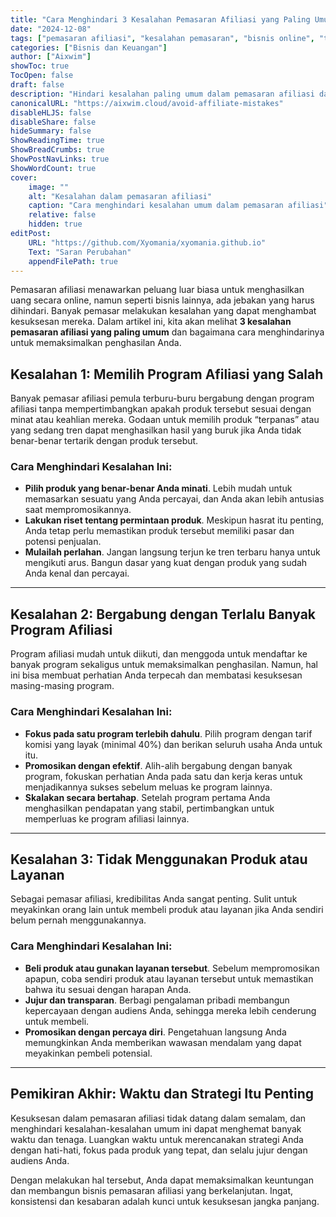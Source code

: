 ```yaml
---
title: "Cara Menghindari 3 Kesalahan Pemasaran Afiliasi yang Paling Umum"
date: "2024-12-08"
tags: ["pemasaran afiliasi", "kesalahan pemasaran", "bisnis online", "tips afiliasi", "menghasilkan uang online"]
categories: ["Bisnis dan Keuangan"]
author: ["Aixwim"]
showToc: true
TocOpen: false
draft: false
description: "Hindari kesalahan paling umum dalam pemasaran afiliasi dan tingkatkan peluang kesuksesan Anda. Pelajari dari kesalahan yang sering dilakukan banyak pemasar dan siapkan diri Anda untuk meraih sukses."
canonicalURL: "https://aixwim.cloud/avoid-affiliate-mistakes"
disableHLJS: false
disableShare: false
hideSummary: false
ShowReadingTime: true
ShowBreadCrumbs: true
ShowPostNavLinks: true
ShowWordCount: true
cover:
    image: ""
    alt: "Kesalahan dalam pemasaran afiliasi"
    caption: "Cara menghindari kesalahan umum dalam pemasaran afiliasi"
    relative: false
    hidden: true
editPost:
    URL: "https://github.com/Xyomania/xyomania.github.io"
    Text: "Saran Perubahan"
    appendFilePath: true
---
```


Pemasaran afiliasi menawarkan peluang luar biasa untuk menghasilkan uang secara online, namun seperti bisnis lainnya, ada jebakan yang harus dihindari. Banyak pemasar melakukan kesalahan yang dapat menghambat kesuksesan mereka. Dalam artikel ini, kita akan melihat **3 kesalahan pemasaran afiliasi yang paling umum** dan bagaimana cara menghindarinya untuk memaksimalkan penghasilan Anda.

<!--more-->

## Kesalahan 1: Memilih Program Afiliasi yang Salah

Banyak pemasar afiliasi pemula terburu-buru bergabung dengan program afiliasi tanpa mempertimbangkan apakah produk tersebut sesuai dengan minat atau keahlian mereka. Godaan untuk memilih produk “terpanas” atau yang sedang tren dapat menghasilkan hasil yang buruk jika Anda tidak benar-benar tertarik dengan produk tersebut.

### Cara Menghindari Kesalahan Ini:
- **Pilih produk yang benar-benar Anda minati**. Lebih mudah untuk memasarkan sesuatu yang Anda percayai, dan Anda akan lebih antusias saat mempromosikannya.
- **Lakukan riset tentang permintaan produk**. Meskipun hasrat itu penting, Anda tetap perlu memastikan produk tersebut memiliki pasar dan potensi penjualan.
- **Mulailah perlahan**. Jangan langsung terjun ke tren terbaru hanya untuk mengikuti arus. Bangun dasar yang kuat dengan produk yang sudah Anda kenal dan percayai.

---

## Kesalahan 2: Bergabung dengan Terlalu Banyak Program Afiliasi

Program afiliasi mudah untuk diikuti, dan menggoda untuk mendaftar ke banyak program sekaligus untuk memaksimalkan penghasilan. Namun, hal ini bisa membuat perhatian Anda terpecah dan membatasi kesuksesan masing-masing program.

### Cara Menghindari Kesalahan Ini:
- **Fokus pada satu program terlebih dahulu**. Pilih program dengan tarif komisi yang layak (minimal 40%) dan berikan seluruh usaha Anda untuk itu.
- **Promosikan dengan efektif**. Alih-alih bergabung dengan banyak program, fokuskan perhatian Anda pada satu dan kerja keras untuk menjadikannya sukses sebelum meluas ke program lainnya.
- **Skalakan secara bertahap**. Setelah program pertama Anda menghasilkan pendapatan yang stabil, pertimbangkan untuk memperluas ke program afiliasi lainnya.

---

## Kesalahan 3: Tidak Menggunakan Produk atau Layanan

Sebagai pemasar afiliasi, kredibilitas Anda sangat penting. Sulit untuk meyakinkan orang lain untuk membeli produk atau layanan jika Anda sendiri belum pernah menggunakannya.

### Cara Menghindari Kesalahan Ini:
- **Beli produk atau gunakan layanan tersebut**. Sebelum mempromosikan apapun, coba sendiri produk atau layanan tersebut untuk memastikan bahwa itu sesuai dengan harapan Anda.
- **Jujur dan transparan**. Berbagi pengalaman pribadi membangun kepercayaan dengan audiens Anda, sehingga mereka lebih cenderung untuk membeli.
- **Promosikan dengan percaya diri**. Pengetahuan langsung Anda memungkinkan Anda memberikan wawasan mendalam yang dapat meyakinkan pembeli potensial.

---

## Pemikiran Akhir: Waktu dan Strategi Itu Penting

Kesuksesan dalam pemasaran afiliasi tidak datang dalam semalam, dan menghindari kesalahan-kesalahan umum ini dapat menghemat banyak waktu dan tenaga. Luangkan waktu untuk merencanakan strategi Anda dengan hati-hati, fokus pada produk yang tepat, dan selalu jujur dengan audiens Anda.

Dengan melakukan hal tersebut, Anda dapat memaksimalkan keuntungan dan membangun bisnis pemasaran afiliasi yang berkelanjutan. Ingat, konsistensi dan kesabaran adalah kunci untuk kesuksesan jangka panjang.
